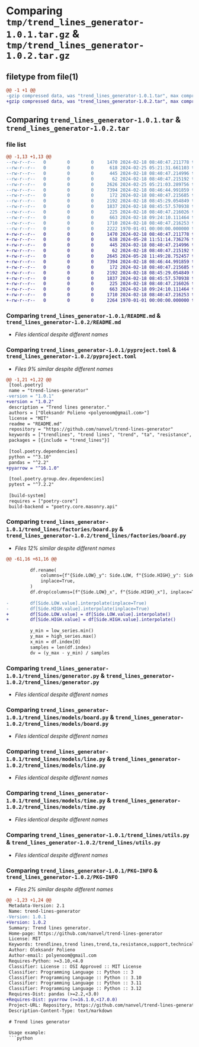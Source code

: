 # Comparing `tmp/trend_lines_generator-1.0.1.tar.gz` & `tmp/trend_lines_generator-1.0.2.tar.gz`

## filetype from file(1)

```diff
@@ -1 +1 @@
-gzip compressed data, was "trend_lines_generator-1.0.1.tar", max compression
+gzip compressed data, was "trend_lines_generator-1.0.2.tar", max compression
```

## Comparing `trend_lines_generator-1.0.1.tar` & `trend_lines_generator-1.0.2.tar`

### file list

```diff
@@ -1,13 +1,13 @@
--rw-r--r--   0        0        0     1470 2024-02-18 08:40:47.211778 trend_lines_generator-1.0.1/README.md
--rw-r--r--   0        0        0      618 2024-02-25 05:21:31.661103 trend_lines_generator-1.0.1/pyproject.toml
--rw-r--r--   0        0        0      445 2024-02-18 08:40:47.214996 trend_lines_generator-1.0.1/trend_lines/__init__.py
--rw-r--r--   0        0        0       62 2024-02-18 08:40:47.215192 trend_lines_generator-1.0.1/trend_lines/factories/__init__.py
--rw-r--r--   0        0        0     2626 2024-02-25 05:21:03.289756 trend_lines_generator-1.0.1/trend_lines/factories/board.py
--rw-r--r--   0        0        0     7394 2024-02-18 08:46:44.991859 trend_lines_generator-1.0.1/trend_lines/generator.py
--rw-r--r--   0        0        0      172 2024-02-18 08:40:47.215685 trend_lines_generator-1.0.1/trend_lines/models/__init__.py
--rw-r--r--   0        0        0     2192 2024-02-18 08:45:29.054849 trend_lines_generator-1.0.1/trend_lines/models/board.py
--rw-r--r--   0        0        0     1837 2024-02-18 08:45:57.570938 trend_lines_generator-1.0.1/trend_lines/models/line.py
--rw-r--r--   0        0        0      225 2024-02-18 08:40:47.216026 trend_lines_generator-1.0.1/trend_lines/models/side.py
--rw-r--r--   0        0        0      663 2024-02-18 09:24:10.111464 trend_lines_generator-1.0.1/trend_lines/models/time.py
--rw-r--r--   0        0        0     1710 2024-02-18 08:40:47.216253 trend_lines_generator-1.0.1/trend_lines/utils.py
--rw-r--r--   0        0        0     2222 1970-01-01 00:00:00.000000 trend_lines_generator-1.0.1/PKG-INFO
+-rw-r--r--   0        0        0     1470 2024-02-18 08:40:47.211778 trend_lines_generator-1.0.2/README.md
+-rw-r--r--   0        0        0      638 2024-05-28 11:51:14.736276 trend_lines_generator-1.0.2/pyproject.toml
+-rw-r--r--   0        0        0      445 2024-02-18 08:40:47.214996 trend_lines_generator-1.0.2/trend_lines/__init__.py
+-rw-r--r--   0        0        0       62 2024-02-18 08:40:47.215192 trend_lines_generator-1.0.2/trend_lines/factories/__init__.py
+-rw-r--r--   0        0        0     2645 2024-05-28 11:49:28.752457 trend_lines_generator-1.0.2/trend_lines/factories/board.py
+-rw-r--r--   0        0        0     7394 2024-02-18 08:46:44.991859 trend_lines_generator-1.0.2/trend_lines/generator.py
+-rw-r--r--   0        0        0      172 2024-02-18 08:40:47.215685 trend_lines_generator-1.0.2/trend_lines/models/__init__.py
+-rw-r--r--   0        0        0     2192 2024-02-18 08:45:29.054849 trend_lines_generator-1.0.2/trend_lines/models/board.py
+-rw-r--r--   0        0        0     1837 2024-02-18 08:45:57.570938 trend_lines_generator-1.0.2/trend_lines/models/line.py
+-rw-r--r--   0        0        0      225 2024-02-18 08:40:47.216026 trend_lines_generator-1.0.2/trend_lines/models/side.py
+-rw-r--r--   0        0        0      663 2024-02-18 09:24:10.111464 trend_lines_generator-1.0.2/trend_lines/models/time.py
+-rw-r--r--   0        0        0     1710 2024-02-18 08:40:47.216253 trend_lines_generator-1.0.2/trend_lines/utils.py
+-rw-r--r--   0        0        0     2264 1970-01-01 00:00:00.000000 trend_lines_generator-1.0.2/PKG-INFO
```

### Comparing `trend_lines_generator-1.0.1/README.md` & `trend_lines_generator-1.0.2/README.md`

 * *Files identical despite different names*

### Comparing `trend_lines_generator-1.0.1/pyproject.toml` & `trend_lines_generator-1.0.2/pyproject.toml`

 * *Files 9% similar despite different names*

```diff
@@ -1,21 +1,22 @@
 [tool.poetry]
 name = "trend-lines-generator"
-version = "1.0.1"
+version = "1.0.2"
 description = "Trend lines generator."
 authors = ["Oleksandr Polieno <polyenoom@gmail.com>"]
 license = "MIT"
 readme = "README.md"
 repository = "https://github.com/nanvel/trend-lines-generator"
 keywords = ["trendlines", "trend lines", "trend", "ta", "resistance", "support", "technical", "indicators", "financial"]
 packages = [{include = "trend_lines"}]
 
 [tool.poetry.dependencies]
 python = "^3.10"
 pandas = "^2.2"
+pyarrow = "^16.1.0"
 
 [tool.poetry.group.dev.dependencies]
 pytest = "^7.2.2"
 
 [build-system]
 requires = ["poetry-core"]
 build-backend = "poetry.core.masonry.api"
```

### Comparing `trend_lines_generator-1.0.1/trend_lines/factories/board.py` & `trend_lines_generator-1.0.2/trend_lines/factories/board.py`

 * *Files 12% similar despite different names*

```diff
@@ -61,16 +61,16 @@
 
         df.rename(
             columns={f"{Side.LOW}_y": Side.LOW, f"{Side.HIGH}_y": Side.HIGH},
             inplace=True,
         )
         df.drop(columns=[f"{Side.LOW}_x", f"{Side.HIGH}_x"], inplace=True)
 
-        df[Side.LOW.value].interpolate(inplace=True)
-        df[Side.HIGH.value].interpolate(inplace=True)
+        df[Side.LOW.value] = df[Side.LOW.value].interpolate()
+        df[Side.HIGH.value] = df[Side.HIGH.value].interpolate()
 
         y_min = low_series.min()
         y_max = high_series.max()
         x_min = df.index[0]
         samples = len(df.index)
         dv = (y_max - y_min) / samples
```

### Comparing `trend_lines_generator-1.0.1/trend_lines/generator.py` & `trend_lines_generator-1.0.2/trend_lines/generator.py`

 * *Files identical despite different names*

### Comparing `trend_lines_generator-1.0.1/trend_lines/models/board.py` & `trend_lines_generator-1.0.2/trend_lines/models/board.py`

 * *Files identical despite different names*

### Comparing `trend_lines_generator-1.0.1/trend_lines/models/line.py` & `trend_lines_generator-1.0.2/trend_lines/models/line.py`

 * *Files identical despite different names*

### Comparing `trend_lines_generator-1.0.1/trend_lines/models/time.py` & `trend_lines_generator-1.0.2/trend_lines/models/time.py`

 * *Files identical despite different names*

### Comparing `trend_lines_generator-1.0.1/trend_lines/utils.py` & `trend_lines_generator-1.0.2/trend_lines/utils.py`

 * *Files identical despite different names*

### Comparing `trend_lines_generator-1.0.1/PKG-INFO` & `trend_lines_generator-1.0.2/PKG-INFO`

 * *Files 2% similar despite different names*

```diff
@@ -1,23 +1,24 @@
 Metadata-Version: 2.1
 Name: trend-lines-generator
-Version: 1.0.1
+Version: 1.0.2
 Summary: Trend lines generator.
 Home-page: https://github.com/nanvel/trend-lines-generator
 License: MIT
 Keywords: trendlines,trend lines,trend,ta,resistance,support,technical,indicators,financial
 Author: Oleksandr Polieno
 Author-email: polyenoom@gmail.com
 Requires-Python: >=3.10,<4.0
 Classifier: License :: OSI Approved :: MIT License
 Classifier: Programming Language :: Python :: 3
 Classifier: Programming Language :: Python :: 3.10
 Classifier: Programming Language :: Python :: 3.11
 Classifier: Programming Language :: Python :: 3.12
 Requires-Dist: pandas (>=2.2,<3.0)
+Requires-Dist: pyarrow (>=16.1.0,<17.0.0)
 Project-URL: Repository, https://github.com/nanvel/trend-lines-generator
 Description-Content-Type: text/markdown
 
 # Trend lines generator
 
 Usage example:
 ```python
```

